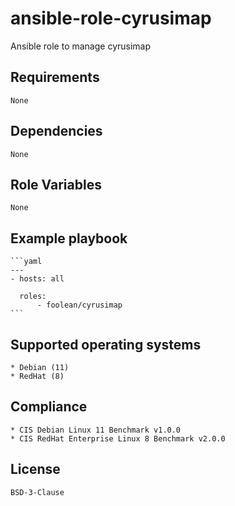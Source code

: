# ansible-role-cyrusimap

Ansible role to manage cyrusimap


## Requirements

    None


## Dependencies

    None


## Role Variables

    None


## Example playbook

    ```yaml
    ---
    - hosts: all

      roles:
          - foolean/cyrusimap
    ```


## Supported operating systems

    * Debian (11)
    * RedHat (8)


## Compliance

    * CIS Debian Linux 11 Benchmark v1.0.0
    * CIS RedHat Enterprise Linux 8 Benchmark v2.0.0


## License

    BSD-3-Clause
